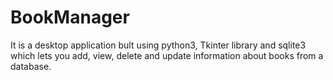 # BookManager
It is a desktop application bult using python3, Tkinter library and sqlite3 which lets you add, view, delete and 
update information about books from a database.
